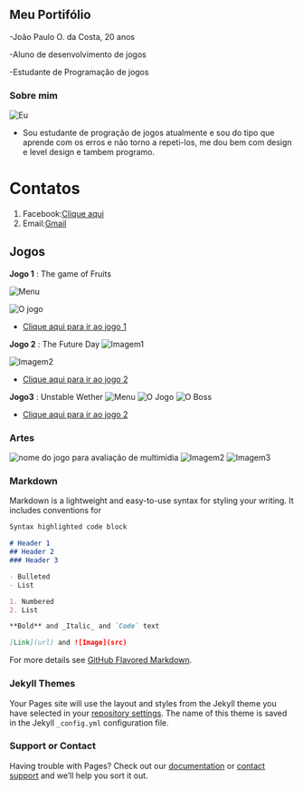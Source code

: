 

## Meu Portifólio

-João Paulo O. da Costa, 20 anos

-Aluno de desenvolvimento de jogos

-Estudante de Programação de jogos

### Sobre mim
![Eu](OMANO.jpeg)
- Sou estudante de progração de jogos atualmente e sou do tipo que aprende com os erros e não torno a repeti-los, me dou bem com design e level design e tambem programo.

# Contatos

1. Facebook:[Clique aqui](https://www.facebook.com/joaopaulo.coconauta)
2. Email:[Gmail](joaopaulojhon82@gmail.com)

## Jogos

**Jogo 1** : The game of Fruits

![Menu](jogo1menu.png)

![O jogo](jogo1jogomsm.png)
- <a href="https://ciceroc.github.io/Game%20fruts/" target="_blank">Clique aqui para ir ao jogo 1</a>


**Jogo 2** : The Future Day
![Imagem1](jogo2i.png)

![Imagem2](jogo2ii.png)

- <a href="https://wesleybilly27.github.io/TFD/" target="_blank">Clique aqui para ir ao jogo 2</a>

**Jogo3** : Unstable Wether
![Menu](menujogo3.png)
![O Jogo](jogo3msm.png)
![O Boss](jogo3boss.png)

- <a href="https://jzpaulooliveira.github.io/jogo3bim/" target="_blank">Clique aqui para ir ao jogo 2</a>
### Artes

![nome do jogo para avaliação de multimidia](NOME%20JOGO.png)
![Imagem2](Esbocodepers.jpg)
![Imagem3](BSM.png)


### Markdown

Markdown is a lightweight and easy-to-use syntax for styling your writing. It includes conventions for

```markdown
Syntax highlighted code block

# Header 1
## Header 2
### Header 3

- Bulleted
- List

1. Numbered
2. List

**Bold** and _Italic_ and `Code` text

[Link](url) and ![Image](src)
```

For more details see [GitHub Flavored Markdown](https://guides.github.com/features/mastering-markdown/).

### Jekyll Themes

Your Pages site will use the layout and styles from the Jekyll theme you have selected in your [repository settings](https://github.com/JzpauloOliveira/JzpauloOliveira.github.io/settings). The name of this theme is saved in the Jekyll `_config.yml` configuration file.

### Support or Contact

Having trouble with Pages? Check out our [documentation](https://help.github.com/categories/github-pages-basics/) or [contact support](https://github.com/contact) and we’ll help you sort it out.
